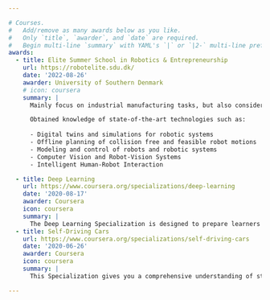 ```yaml
---

# Courses.
#   Add/remove as many awards below as you like.
#   Only `title`, `awarder`, and `date` are required.
#   Begin multi-line `summary` with YAML's `|` or `|2-` multi-line prefix and indent 2 spaces below.
awards:
  - title: Elite Summer School in Robotics & Entrepreneurship
    url: https://robotelite.sdu.dk/
    date: '2022-08-26'
    awarder: University of Southern Denmark
    # icon: coursera
    summary: |
      Mainly focus on industrial manufacturing tasks, but also consider tasks within service robotics and robotics for medical applications. The topics were taught by leading Danish and international scientists. There will also be company presentations from the Odense Robotics Cluster and entrepreneur contributions outlining experiences with starting a knowledge based robotic company.

      Obtained knowledge of state-of-the-art technologies such as:
      
      - Digital twins and simulations for robotic systems 
      - Offline planning of collision free and feasible robot motions 
      - Modeling and control of robots and robotic systems  
      - Computer Vision and Robot-Vision Systems 
      - Intelligent Human-Robot Interaction

  - title: Deep Learning
    url: https://www.coursera.org/specializations/deep-learning
    date: '2020-08-17'
    awarder: Coursera
    icon: coursera
    summary: |
      The Deep Learning Specialization is designed to prepare learners to participate in the development of cutting-edge AI technology, and to understand the capability, the , and the consequences of the rise of deep learning. Through five interconnected courses, learners develop a profound knowledge of the hottest AI algorithms, mastering deep learning from its foundations (neural networks) to its industry applications (Computer Vision, Natural Language Processing, Speech Recognition, etc.).
  - title: Self-Driving Cars
    url: https://www.coursera.org/specializations/self-driving-cars
    date: '2020-06-26'
    awarder: Coursera
    icon: coursera
    summary: |
      This Specialization gives you a comprehensive understanding of state-of-the-art engineering practices used in the self-driving car industry. By interacting with real data sets from an autonomous vehicle (AV), you’ll implement methods for static and dynamic object detection, localization and mapping, behaviour and maneuver planning, and vehicle control ― all through hands-on projects using the open source simulator CARLA. You’ll learn from a highly realistic driving environment that features 3D pedestrian modeling and environmental conditions. When you complete the Specialization successfully, you’ll be able to build your own selfdriving software stack and be ready to apply for jobs in the autonomous vehicle industry.

---
```



